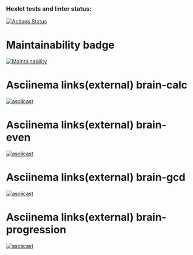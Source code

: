 ### Hexlet tests and linter status:
[![Actions Status](https://github.com/korifei071987/python-project-49/actions/workflows/hexlet-check.yml/badge.svg)](https://github.com/korifei071987/python-project-49/actions)

# Maintainability badge
[![Maintainability](https://api.codeclimate.com/v1/badges/7afff18369a981ffb91b/maintainability)](https://codeclimate.com/github/korifei071987/python-project-49/maintainability)

# Asciinema links(external) brain-calc
[![asciicast](https://asciinema.org/a/NxcgqVRsTdckoiX8WGpct3ZWZ.svg)](https://asciinema.org/a/NxcgqVRsTdckoiX8WGpct3ZWZ)

# Asciinema links(external) brain-even
[![asciicast](https://asciinema.org/a/hspmgDWgkJctexdWSB8wMnFqq.svg)](https://asciinema.org/a/hspmgDWgkJctexdWSB8wMnFqq)

# Asciinema links(external) brain-gcd
[![asciicast](https://asciinema.org/a/FssLffoqB7Scc6G04K7jccje0.svg)](https://asciinema.org/a/FssLffoqB7Scc6G04K7jccje0)

# Asciinema links(external) brain-progression
[![asciicast](https://asciinema.org/a/LuI0W4vyrZjLGcTga2eSXgARh.svg)](https://asciinema.org/a/LuI0W4vyrZjLGcTga2eSXgARh)
